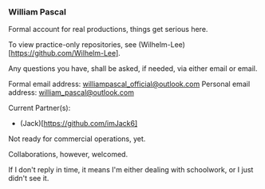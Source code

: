 ### William Pascal

Formal account for real productions, things get serious here.

To view practice-only repositories, see (Wilhelm-Lee)[https://github.com/Wilhelm-Lee].

Any questions you have, shall be asked, if needed, via either email or email.

Formal email address:  williampascal_official@outlook.com
Personal email address:  william_pascal@outlook.com

Current Partner(s):
 - (Jack)[https://github.com/imJack6]

Not ready for commercial operations, yet.

Collaborations, however, welcomed.

If I don't reply in time, it means I'm either dealing with schoolwork, or I just didn't see it.
